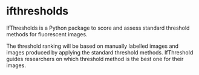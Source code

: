 # ifthresholds
IfThresholds is a Python package to score and assess standard threshold methods for fluorescent images. 

The threshold ranking will be based on manually labelled images and images produced by applying the standard threshold methods. IfThreshold guides researchers on which threshold method is the best one for their
images.

